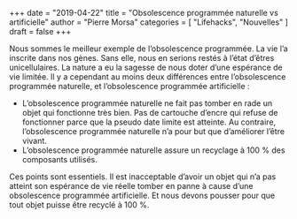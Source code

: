 +++
date        = "2019-04-22"
title       = "Obsolescence programmée naturelle vs artificielle"
author      = "Pierre Morsa"
categories  = [ "Lifehacks", "Nouvelles" ]
draft       = false
+++

Nous sommes le meilleur exemple de l’obsolescence programmée. La vie l’a inscrite dans nos gènes. Sans elle, nous en serions restés à l’état d’êtres unicellulaires. La nature a eu la sagesse de nous doter d’une espérance de vie limitée. Il y a cependant au moins deux différences entre l’obsolescence programmée naturelle, et l’obsolescence programmée artificielle :

* L’obsolescence programmée naturelle ne fait pas tomber en rade un objet qui fonctionne très bien. Pas de cartouche d’encre qui refuse de fonctionner parce que la pseudo date limite est atteinte. Au contraire, l’obsolescence programmée naturelle n’a pour but que d’améliorer l’être vivant.
* L’obsolescence programmée naturelle assure un recyclage à 100 % des composants utilisés.

Ces points sont essentiels. Il est inacceptable d’avoir un objet qui n’a pas atteint son espérance de vie réelle tomber en panne à cause d’une obsolescence programmée artificielle. Et nous devons pousser pour que tout objet puisse être recyclé à 100 %.